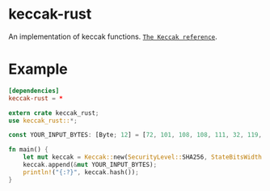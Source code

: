 # keccak-rust

An implementation of keccak functions.
[`The Keccak reference`](https://keccak.team/files/Keccak-reference-3.0.pdf).

# Example

```toml
[dependencies]
keccak-rust = *
```

```rust
extern crate keccak_rust;
use keccak_rust::*;

const YOUR_INPUT_BYTES: [Byte; 12] = [72, 101, 108, 108, 111, 32, 119, 111, 114, 108, 100, 33];

fn main() {
    let mut keccak = Keccak::new(SecurityLevel::SHA256, StateBitsWidth::F1600);
    keccak.append(&mut YOUR_INPUT_BYTES);
    println!("{:?}", keccak.hash());
}
```
